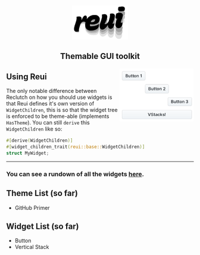 <p align="center">
    <img src=".media/reui.png" width="150px"/>
</p>

## <p align="center">Themable GUI toolkit</p>

<img align="right" src=".media/showcase.png" width="200px"/>

## Using Reui
The only notable difference between Reclutch on how you should use widgets is
that Reui defines it's own version of `WidgetChildren`, this is so that the widget
tree is enforced to be theme-able (implements `HasTheme`).
You can still `derive` this `WidgetChildren` like so:
```rust
#[derive(WidgetChildren)]
#[widget_children_trait(reui::base::WidgetChildren)]
struct MyWidget;
```

---

### You can see a rundown of all the widgets [here](Widgets.md).

## Theme List (so far)
- GitHub Primer

## Widget List (so far)
- Button
- Vertical Stack
